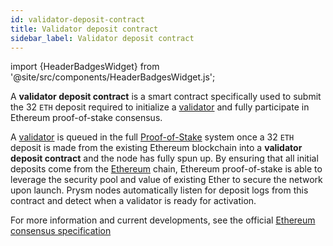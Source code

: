 ```yaml
---
id: validator-deposit-contract
title: Validator deposit contract
sidebar_label: Validator deposit contract
---
```


import {HeaderBadgesWidget} from '@site/src/components/HeaderBadgesWidget.js';

<HeaderBadgesWidget />

A **validator deposit contract** is a smart contract specifically used to submit the 32 `ETH` deposit required to initialize a [validator](/learn/dev-concepts/prysm-validator-client.md) and fully participate in Ethereum proof-of-stake consensus.

A [validator](/learn/dev-concepts/prysm-validator-client.md) is queued in the full [Proof-of-Stake](/terminology#proof-of-stake-pos) system once a 32 `ETH` deposit is made from the existing Ethereum blockchain into a **validator deposit contract** and the node has fully spun up. By ensuring that all initial deposits come from the [Ethereum](/terminology#eth1) chain, Ethereum proof-of-stake is able to leverage the security pool and value of existing Ether to secure the network upon launch. Prysm nodes automatically listen for deposit logs from this contract and detect when a validator is ready for activation.

For more information and current developments, see the official [Ethereum consensus specification](https://github.com/ethereum/consensus-specs)
